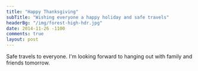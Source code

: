```yaml
---
title: "Happy Thanksgiving"
subTitle: "Wishing everyone a happy holiday and safe travels"
headerBg: "/img/forest-high-hdr.jpg"
date: 2014-11-26 -1100
comments: true
layout: post
---
```


Safe travels to everyone. I'm looking forward to hanging out with family and friends tomorrow.
